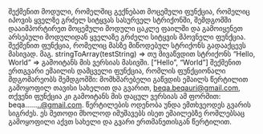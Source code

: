 შექმენით მოდული, რომელშიც გექნებათ მოცემული ფუნქცია, რომელიც იპოვის ყველზე გრძელ სიტყვას სასურველ სტრიქონში, შემდგომში დააიმპორტირეთ მოცემული მოდული ცაკლე ფაილში და გამოიყენეთ არსებული მოდულიდან ყველაზე გრძელი სიტყვის მპოვნელი ფუნქცია.
შექმენით ფუნქცია, რომელიც მასზე მიწოდებულ სტრიქონს გადააქცევს მასივად. მაგ. stringToArray(testString) => თუ მივაწვდით სტრიქონს “Hello, World” => გამოიტანს მის ვერსიას მასივში. [“Hello”, “World”]
შექმენით ერთგვარი ემაილის დამცველი ფუნქცია, რომლის ფუნქციონალი მდგომარეობს შემდგომში: მომხმარებელი გაწვდის ემაილს წერტილით გამოყოფილ თავისი სახელით და გვარით, beqa.beqauri@gmail.com, თქვენი ფუნქცია კი გამოიტანს მის დაცულ ვერსიას ამ ფორმით:  beqa……..@gmail.com.
წერტილების ოდენობა უნდა ემთხვეოდეს გვარის სიგრძეს.
ეს მეთოდი მხოლოდ იმუშავებს ისეთ ემაილებზე რომლებსაც გამოყოფილი აქვთ სახელი და გვარი ერთმანეთისგან წერტილით.
